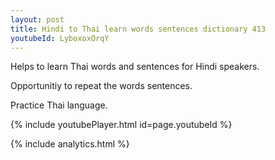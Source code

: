 ```yaml
---
layout: post
title: Hindi to Thai learn words sentences dictionary 413 
youtubeId: LyboxoxOrqY
---
```

 
 
Helps to learn Thai words and sentences for Hindi speakers.

Opportunitiy to repeat the words sentences. 

Practice Thai language. 
 
{% include youtubePlayer.html id=page.youtubeId %}
 
 
{% include analytics.html %}